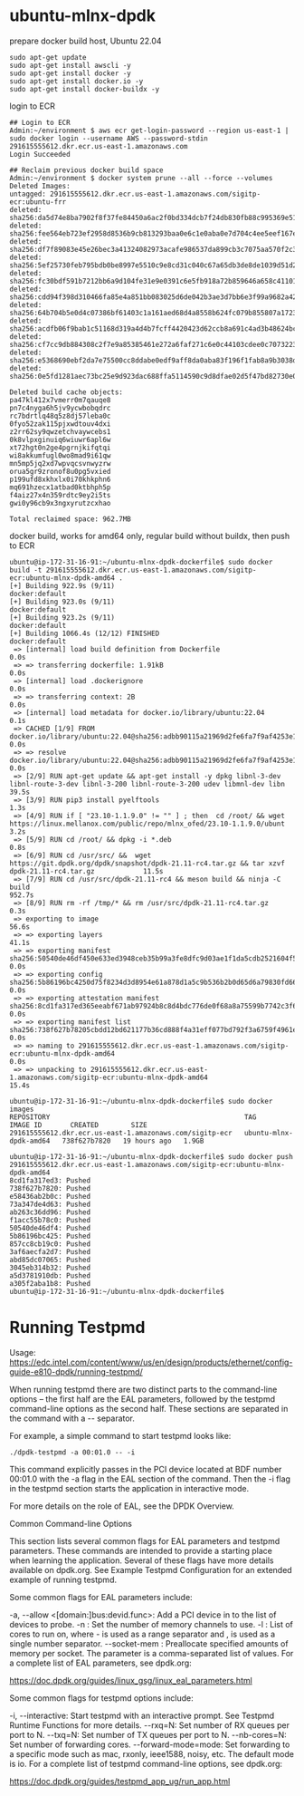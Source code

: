 # ubuntu-mlnx-dpdk

prepare docker build host, Ubuntu 22.04
```
sudo apt-get update
sudo apt-get install awscli -y
sudo apt-get install docker -y
sudo apt-get install docker.io -y 
sudo apt-get install docker-buildx -y
```

login to ECR
```
## Login to ECR
Admin:~/environment $ aws ecr get-login-password --region us-east-1 | sudo docker login --username AWS --password-stdin 291615555612.dkr.ecr.us-east-1.amazonaws.com
Login Succeeded

## Reclaim previous docker build space
Admin:~/environment $ docker system prune --all --force --volumes
Deleted Images:
untagged: 291615555612.dkr.ecr.us-east-1.amazonaws.com/sigitp-ecr:ubuntu-frr
deleted: sha256:da5d74e8ba7902f8f37fe84450a6ac2f0bd334dcb7f24db830fb88c995369e51
deleted: sha256:fee564eb723ef2958d8536b9cb813293baa0e6c1e0aba0e7d704c4ee5eef167e
deleted: sha256:df7f89083e45e26bec3a41324082973acafe986537da899cb3c7075aa570f2c3
deleted: sha256:5ef25730feb795bdb0be8997e5510c9e8cd31c040c67a65db3de8de1039d51d2
deleted: sha256:fc30bdf591b7212bb6a9d104fe31e9e0391c6e5fb918a72b859646a658c41101
deleted: sha256:cdd94f398d310466fa85e4a851bb083025d6de042b3ae3d7bb6e3f99a9682a42
deleted: sha256:64b704b5e0d4c07386bf61403c1a161aed68d4a8558b624fc079b855807a1723
deleted: sha256:acdfb06f9bab1c51168d319a4d4b7fcff4420423d62ccb8a691c4ad3b48624bc
deleted: sha256:cf7cc9db884308c2f7e9a85385461e272a6faf271c6e0c44103cdee0c7073223
deleted: sha256:e5368690ebf2da7e75500cc8ddabe0edf9aff8da0aba83f196f1fab8a9b3038d
deleted: sha256:0e5fd1281aec73bc25e9d923dac688ffa5114590c9d8dfae02d5f47bd82730e0

Deleted build cache objects:
pa47kl412x7vmerr0m7qauqe8
pn7c4nyga6h5jv9ycwbobqdrc
rc7bdrtlq48q5z8dj57leba0c
0fyo52zak115pjxwdtouv4dxi
z2rr62sy9qwzetchvaywcebs1
0k8vlpxginuiq6wiuwr6apl6w
xt72hgt0n2ge4pgrnjkifqtqi
wi8akkumfugl0wo8mad9i61qw
mn5mp5jq2xd7wpvqcsvnwyzrw
orua5gr9zronof8u0pg5vxied
p199ufd8xkhxlx0i70khkphn6
mq691hzecx1atbad0ktbhph5p
f4aiz27x4n359rdtc9ey2i5ts
gwi0y96cb9x3ngxyrutzcxhao

Total reclaimed space: 962.7MB
```

docker build, works for amd64 only, regular build without buildx, then push to ECR
```
ubuntu@ip-172-31-16-91:~/ubuntu-mlnx-dpdk-dockerfile$ sudo docker build -t 291615555612.dkr.ecr.us-east-1.amazonaws.com/sigitp-ecr:ubuntu-mlnx-dpdk-amd64 .
[+] Building 922.9s (9/11)                                                                                                       docker:default
[+] Building 923.0s (9/11)                                                                                                       docker:default
[+] Building 923.2s (9/11)                                                                                                       docker:default
[+] Building 1066.4s (12/12) FINISHED                                                                                            docker:default
 => [internal] load build definition from Dockerfile                                                                                       0.0s
 => => transferring dockerfile: 1.91kB                                                                                                     0.0s
 => [internal] load .dockerignore                                                                                                          0.0s
 => => transferring context: 2B                                                                                                            0.0s
 => [internal] load metadata for docker.io/library/ubuntu:22.04                                                                            0.1s
 => CACHED [1/9] FROM docker.io/library/ubuntu:22.04@sha256:adbb90115a21969d2fe6fa7f9af4253e16d45f8d4c1e930182610c4731962658               0.0s 
 => => resolve docker.io/library/ubuntu:22.04@sha256:adbb90115a21969d2fe6fa7f9af4253e16d45f8d4c1e930182610c4731962658                      0.0s 
 => [2/9] RUN apt-get update && apt-get install -y dpkg libnl-3-dev libnl-route-3-dev libnl-3-200 libnl-route-3-200 udev libmnl-dev libn  39.5s 
 => [3/9] RUN pip3 install pyelftools                                                                                                      1.3s 
 => [4/9] RUN if [ "23.10-1.1.9.0" != "" ] ; then  cd /root/ && wget https://linux.mellanox.com/public/repo/mlnx_ofed/23.10-1.1.9.0/ubunt  3.2s 
 => [5/9] RUN cd /root/ && dpkg -i *.deb                                                                                                   0.8s 
 => [6/9] RUN cd /usr/src/ &&  wget https://git.dpdk.org/dpdk/snapshot/dpdk-21.11-rc4.tar.gz && tar xzvf dpdk-21.11-rc4.tar.gz            11.5s 
 => [7/9] RUN cd /usr/src/dpdk-21.11-rc4 && meson build && ninja -C build                                                                952.7s 
 => [8/9] RUN rm -rf /tmp/* && rm /usr/src/dpdk-21.11-rc4.tar.gz                                                                           0.3s 
 => exporting to image                                                                                                                    56.6s 
 => => exporting layers                                                                                                                   41.1s 
 => => exporting manifest sha256:50540de46df450e633ed3948ceb35b99a3fe8dfc9d03ae1f1da5cdb2521604f5                                          0.0s 
 => => exporting config sha256:5b86196bc4250d75f8234d3d8954e61a878d1a5c9b536b2b0d65d6a79830fd66                                            0.0s 
 => => exporting attestation manifest sha256:8cd1fa317ed365eeabf671ab97924b8c8d4bdc776de0f68a8a75599b7742c3f6                              0.0s 
 => => exporting manifest list sha256:738f627b78205cbdd12bd621177b36cd888f4a31eff077bd792f3a6759f4961e                                     0.0s
 => => naming to 291615555612.dkr.ecr.us-east-1.amazonaws.com/sigitp-ecr:ubuntu-mlnx-dpdk-amd64                                            0.0s
 => => unpacking to 291615555612.dkr.ecr.us-east-1.amazonaws.com/sigitp-ecr:ubuntu-mlnx-dpdk-amd64                                        15.4s

ubuntu@ip-172-31-16-91:~/ubuntu-mlnx-dpdk-dockerfile$ sudo docker images
REPOSITORY                                                TAG                      IMAGE ID       CREATED        SIZE
291615555612.dkr.ecr.us-east-1.amazonaws.com/sigitp-ecr   ubuntu-mlnx-dpdk-amd64   738f627b7820   19 hours ago   1.9GB

ubuntu@ip-172-31-16-91:~/ubuntu-mlnx-dpdk-dockerfile$ sudo docker push 291615555612.dkr.ecr.us-east-1.amazonaws.com/sigitp-ecr:ubuntu-mlnx-dpdk-amd64
8cd1fa317ed3: Pushed 
738f627b7820: Pushed 
e58436ab2b0c: Pushed 
73a347de4d63: Pushed 
ab263c36dd96: Pushed 
f1acc55b78c0: Pushed 
50540de46df4: Pushed 
5b86196bc425: Pushed 
857cc8cb19c0: Pushed 
3af6aecfa2d7: Pushed 
abd85dc07065: Pushed 
3045eb314b32: Pushed 
a5d3781910db: Pushed 
a305f2aba1b8: Pushed 
ubuntu@ip-172-31-16-91:~/ubuntu-mlnx-dpdk-dockerfile$ 
```

# Running Testpmd
Usage: https://edc.intel.com/content/www/us/en/design/products/ethernet/config-guide-e810-dpdk/running-testpmd/

When running testpmd there are two distinct parts to the command-line options – the first half are the EAL parameters, followed by the testpmd command-line options as the second half. These sections are separated in the command with a -- separator.

For example, a simple command to start testpmd looks like:
```
./dpdk-testpmd -a 00:01.0 -- -i
```
This command explicitly passes in the PCI device located at BDF number 00:01.0 with the -a flag in the EAL section of the command. Then the -i flag in the testpmd section starts the application in interactive mode.

For more details on the role of EAL, see the DPDK Overview.

Common Command-line Options

This section lists several common flags for EAL parameters and testpmd parameters. These commands are intended to provide a starting place when learning the application. Several of these flags have more details available on dpdk.org. See Example Testpmd Configuration for an extended example of running testpmd.

Some common flags for EAL parameters include:

-a, --allow <[domain:]bus:devid.func>: Add a PCI device in to the list of devices to probe.
-n <number of channels>: Set the number of memory channels to use.
-l <core list>: List of cores to run on, where - is used as a range separator and , is used as a single number separator.
--socket-mem <amounts of memory per socket>: Preallocate specified amounts of memory per socket. The parameter is a comma-separated list of values.
For a complete list of EAL parameters, see dpdk.org:

https://doc.dpdk.org/guides/linux_gsg/linux_eal_parameters.html

Some common flags for testpmd options include:

-i, --interactive: Start testpmd with an interactive prompt. See Testpmd Runtime Functions for more details.
--rxq=N: Set number of RX queues per port to N.
--txq=N: Set number of TX queues per port to N.
--nb-cores=N: Set number of forwarding cores.
--forward-mode=mode: Set forwarding to a specific mode such as mac, rxonly, ieee1588, noisy, etc. The default mode is io.
For a complete list of testpmd command-line options, see dpdk.org:

https://doc.dpdk.org/guides/testpmd_app_ug/run_app.html
